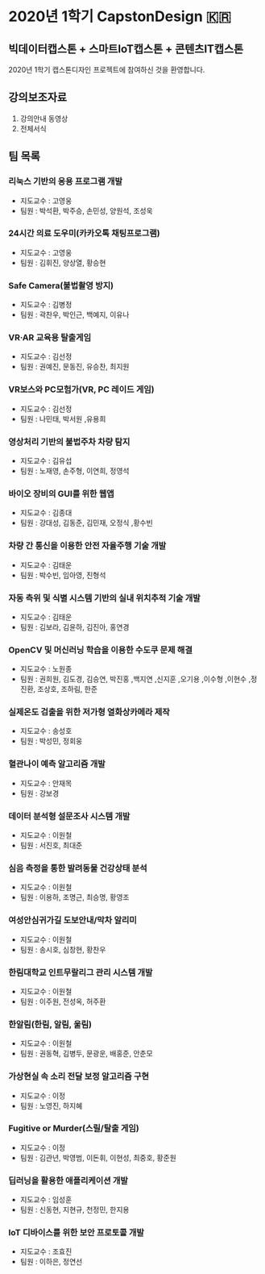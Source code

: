 # 2020년 1학기 CapstonDesign :kr:  

## 빅데이터캡스톤 + 스마트IoT캡스톤 + 콘텐츠IT캡스톤
2020년 1학기 캡스톤디자인 프로젝트에 참여하신 것을 환영합니다.

## 강의보조자료
1. 강의안내 동영상
3. 전체서식

## 팀 목록
### 리눅스 기반의 응용 프로그램 개발 
  * 지도교수 : 고영웅  
  * 팀원 : 박석환, 박주승, 손민성, 양원석, 조성욱  
### 24시간 의료 도우미(카카오톡 채팅프로그램) 
  * 지도교수 : 고영웅  
  * 팀원 : 김휘진, 양상열, 황승현  
### Safe Camera(불법촬영 방지) 
  * 지도교수 : 김병정  
  * 팀원 : 곽찬우, 박인근, 백예지, 이유나  
### VR·AR 교육용 탈출게임 
  * 지도교수 : 김선정  
  * 팀원 : 권예진, 문동진, 유승찬, 최지원  
### VR보스와 PC모험가(VR, PC 레이드 게임) 
  * 지도교수 : 김선정  
  * 팀원 : 나민태, 박서원 ,유용희
### 영상처리 기반의 불법주차 차량 탐지 
  * 지도교수 : 김유섭
  * 팀원 : 노재영, 손주형, 이연희, 정영석
### 바이오 장비의 GUI를 위한 웹앱
  * 지도교수 : 김종대  
  * 팀원 : 강대성, 김동준, 김민재, 오정식 ,황수빈
### 차량 간 통신을 이용한 안전 자율주행 기술 개발
  * 지도교수 : 김태운     
  * 팀원 : 박수빈, 임아영, 진형석
### 자동 측위 및 식별 시스템 기반의 실내 위치추적 기술 개발  
  * 지도교수 : 김태운
  * 팀원 : 김보라, 김윤하, 김진아, 홍연경  
### OpenCV 및 머신러닝 학습을 이용한 수도쿠 문제 해결
  * 지도교수 : 노원종
  * 팀원 : 권희원, 김도경, 김승연, 박진홍 ,백지연 ,신지훈 ,오기용 ,이수형 ,이현수 ,정진환, 조상호, 조하림, 한준  
### 실제온도 검출을 위한 저가형 열화상카메라 제작
  * 지도교수 : 송성호  
  * 팀원 : 박성민, 정회웅
### 혈관나이 예측 알고리즘 개발
  * 지도교수 : 안재목
  * 팀원 : 강보경
### 데이터 분석형 설문조사 시스템 개발 
  * 지도교수 : 이원철  
  * 팀원 : 서진호, 최대준
### 심음 측정을 통한 발려동물 건강상태 분석 
  * 지도교수 : 이원철
  * 팀원 : 이용하, 조명근, 최승명, 황영조 
### 여성안심귀가길 도보안내/막차 알리미 
  * 지도교수 : 이원철
  * 팀원 : 송시호, 심창현, 황찬우  
### 한림대학교 인트무랄리그 관리 시스템 개발
  * 지도교수 : 이원철  
  * 팀원 : 이주원, 전성옥, 허주환
### 한알림(한림, 알림, 울림) 
  * 지도교수 : 이원철
  * 팀원 : 권동혁, 김병두, 문광운, 배홍준, 안춘모
### 가상현실 속 소리 전달 보정 알고리즘 구현
  * 지도교수 : 이정
  * 팀원 : 노영진, 하지혜 
### Fugitive or Murder(스릴/탈출 게임) 
  * 지도교수 : 이정
  * 팀원 : 김관년, 박영범, 이돈휘, 이현성, 최중호, 황준원
### 딥러닝을 활용한 애플리케이션 개발 
  * 지도교수 : 임성훈  
  * 팀원 : 신동현, 지현규, 천정민, 한지용
### IoT 디바이스를 위한 보안 프로토콜 개발
  * 지도교수 : 조효진
  * 팀원 : 이하은, 정연선


